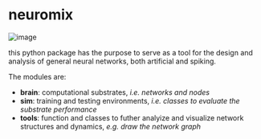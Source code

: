 # neuromix 

![image](https://user-images.githubusercontent.com/70176926/202846783-5848be7a-d486-4521-a7d7-e75359b860c1.png)


this python package has the purpose to serve as a tool for the design and analysis of general neural networks, both artificial and spiking.

The modules are:
- **brain**: computational substrates, *i.e. networks and nodes*
- **sim**: training and testing environments, *i.e. classes to evaluate the substrate performance*
- **tools**: function and classes to futher analyize and visualize network structures and dynamics, *e.g. draw the network graph*
